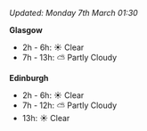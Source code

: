 *Updated: Monday 7th March 01:30*

**Glasgow**

* 2h - 6h: :sunny: Clear
* 7h - 13h: :partly_sunny: Partly Cloudy

**Edinburgh**

* 2h - 6h: :sunny: Clear
* 7h - 12h: :partly_sunny: Partly Cloudy
* 13h: :sunny: Clear
